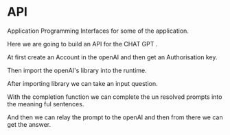 # API
Application Programming Interfaces for some of the application.

Here we are going to build an API for the CHAT GPT .

At first create an Account in the openAI and then get an Authorisation key. 

Then import the openAI's library into the runtime.

After importing library we can take an input question.

With the completion function we can complete the un resolved prompts into the meaning ful sentences.

And then we can relay the prompt to the openAI and then from there we can get the answer.
